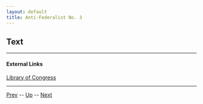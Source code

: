 ```yaml
---
layout: default
title: Anti-Federalist No. 3
---
```


## Text

---
#### External Links
[Library of Congress]()

---

[Prev](2.md) -- [Up](README.md) -- [Next](4.md)

